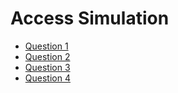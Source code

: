 # Access Simulation 

- [Question 1](https://stackblitz.com/edit/js-kd8zu3?devtoolsheight=33&file=index.js)
- [Question 2](https://stackblitz.com/edit/js-egs4p9?devtoolsheight=33&file=index.js)
- [Question 3](https://stackblitz.com/edit/js-rzvvrh?devtoolsheight=33&file=index.js)
- [Question 4](https://stackblitz.com/edit/js-qrpnef?devtoolsheight=33&file=index.js) 
